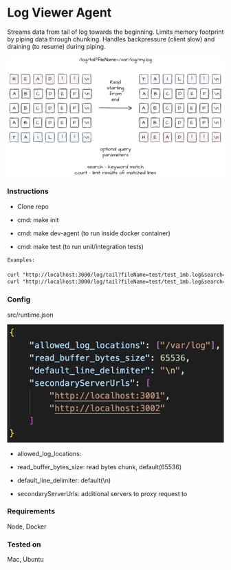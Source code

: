 # Log Viewer Agent

Streams data from tail of log towards the beginning. Limits memory footprint by piping data through chunking.
Handles backpressure (client slow) and draining (to resume) during piping.

<img src="assets/diagram1.png" width="512"/>


### Instructions
- Clone repo

- cmd: make init

- cmd: make dev-agent (to run inside docker container)

- cmd: make test (to run unit/integration tests)


```txt
Examples:

curl "http://localhost:3000/log/tail?fileName=test/test_1mb.log&search=777"
curl "http://localhost:3000/log/tail?fileName=test/test_1mb.log&search=777&count=5"
```


### Config
src/runtime.json

<img src="assets/config1.png" width="512"/>

- allowed_log_locations:

- read_buffer_bytes_size: read bytes chunk, default(65536)

- default_line_delimiter: default(\n)

- secondaryServerUrls: additional servers to proxy request to


### Requirements
Node, Docker


### Tested on
Mac, Ubuntu

